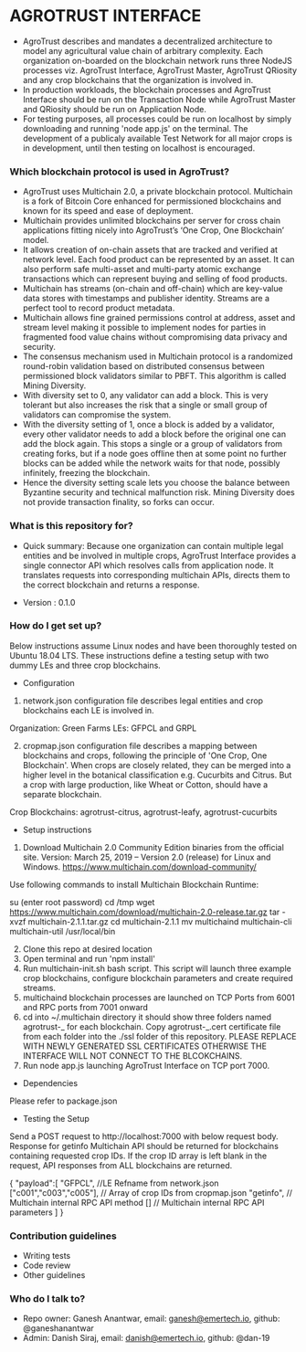 # AGROTRUST INTERFACE

-  AgroTrust describes and mandates a decentralized architecture to model any agricultural value chain of arbitrary complexity. Each organization on-boarded on the blockchain network runs three NodeJS processes viz. AgroTrust Interface, AgroTrust Master, AgroTrust QRiosity and any crop blockchains that the organization is involved in.
-  In production workloads, the blockchain processes and AgroTrust Interface should be run on the Transaction Node while AgroTrust Master and QRiosity should be run on Application Node.
-  For testing purposes, all processes could be run on localhost by simply downloading and running 'node app.js' on the terminal. The development of a publicaly available Test Network for all major crops is in development, until then testing on localhost is encouraged.

### Which blockchain protocol is used in AgroTrust?

-  AgroTrust uses Multichain 2.0, a private blockchain protocol. Multichain is a fork of Bitcoin Core enhanced for permissioned blockchains and known for its speed and ease of deployment.
-  Multichain provides unlimited blockchains per server for cross chain applications fitting nicely into AgroTrust’s ‘One Crop, One Blockchain’ model.
-  It allows creation of on-chain assets that are tracked and verified at network level. Each food product can be represented by an asset. It can also perform safe multi-asset and multi-party atomic exchange transactions which can represent buying and selling of food products.
-  Multichain has streams (on-chain and off-chain) which are key-value data stores with timestamps and publisher identity. Streams are a perfect tool to record product metadata.
-  Multichain allows fine grained permissions control at address, asset and stream level making it possible to implement nodes for parties in fragmented food value chains without compromising data privacy and security.
-  The consensus mechanism used in Multichain protocol is a randomized round-robin validation based on distributed consensus between permissioned block validators similar to PBFT. This algorithm is called Mining Diversity.
-  With diversity set to 0, any validator can add a block. This is very tolerant but also increases the risk that a single or small group of validators can compromise the system.
-  With the diversity setting of 1, once a block is added by a validator, every other validator needs to add a block before the original one can add the block again. This stops a single or a group of validators from creating forks, but if a node goes offline then at some point no further blocks can be added while the network waits for that node, possibly infinitely, freezing the blockchain.
-  Hence the diversity setting scale lets you choose the balance between Byzantine security and technical malfunction risk. Mining Diversity does not provide transaction finality, so forks can occur.

### What is this repository for?

-  Quick summary: Because one organization can contain multiple legal entities and be involved in multiple crops, AgroTrust Interface provides a single connector API which resolves calls from application node. It translates requests into corresponding multichain APIs, directs them to the correct blockchain and returns a response.

-  Version : 0.1.0

### How do I get set up?

Below instructions assume Linux nodes and have been thoroughly tested on Ubuntu 18.04 LTS.
These instructions define a testing setup with two dummy LEs and three crop blockchains.

-  Configuration

1. network.json configuration file describes legal entities and crop blockchains each LE is involved in.

Organization: Green Farms
LEs: GFPCL and GRPL

2. cropmap.json configuration file describes a mapping between blockchains and crops, following the principle of 'One Crop, One Blockchain'. When crops are closely related, they can be merged into a higher level in the botanical classification e.g. Cucurbits and Citrus. But a crop with large production, like Wheat or Cotton, should have a separate blockchain.

Crop Blockchains: agrotrust-citrus, agrotrust-leafy, agrotrust-cucurbits

-  Setup instructions

1. Download Multichain 2.0 Community Edition binaries from the official site. Version: March 25, 2019 – Version 2.0 (release) for Linux and Windows. https://www.multichain.com/download-community/

Use following commands to install Multichain Blockchain Runtime:

su (enter root password)
cd /tmp
wget https://www.multichain.com/download/multichain-2.0-release.tar.gz
tar -xvzf multichain-2.1.1.tar.gz
cd multichain-2.1.1
mv multichaind multichain-cli multichain-util /usr/local/bin

2. Clone this repo at desired location
3. Open terminal and run 'npm install'
4. Run multichain-init.sh bash script. This script will launch three example crop blockchains, configure blockchain parameters and create required streams.
5. multichaind blockchain processes are launched on TCP Ports from 6001 and RPC ports from 7001 onward
6. cd into ~/.multichain directory it should show three folders named agrotrust-_ for each blockchain. Copy agrotrust-_.cert certificate file from each folder into the ./ssl folder of this repository. PLEASE REPLACE WITH NEWLY GENERATED SSL CERTIFICATES OTHERWISE THE INTERFACE WILL NOT CONNECT TO THE BLCOKCHAINS.
7. Run node app.js launching AgroTrust Interface on TCP port 7000.

-  Dependencies

Please refer to package.json

-  Testing the Setup

Send a POST request to http://localhost:7000 with below request body. Response for getinfo Multichain API should be returned for blockchains containing requested crop IDs. If the crop ID array is left blank in the request, API responses from ALL blockchains are returned.

{
"payload":[
"GFPCL", //LE Refname from network.json
["c001","c003","c005"], // Array of crop IDs from cropmap.json
"getinfo", // Multichain internal RPC API method
[] // Multichain internal RPC API parameters
]
}

### Contribution guidelines

-  Writing tests
-  Code review
-  Other guidelines

### Who do I talk to?

-  Repo owner: Ganesh Anantwar, email: ganesh@emertech.io, github: @ganeshanantwar
-  Admin: Danish Siraj, email: danish@emertech.io, github: @dan-19

